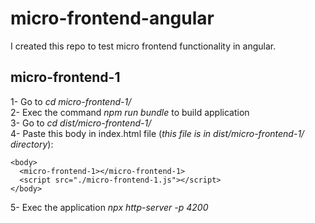 # micro-frontend-angular  
I created this repo to test micro frontend functionality in angular.  
  
## micro-frontend-1  
1- Go to *cd micro-frontend-1/*  
2- Exec the command *npm run bundle* to build application  
3- Go to *cd dist/micro-frontend-1/*  
4- Paste this body in index.html file (*this file is in dist/micro-frontend-1/ directory*):  
```
<body>
  <micro-frontend-1></micro-frontend-1>
  <script src="./micro-frontend-1.js"></script>
</body>
```
5- Exec the application *npx http-server -p 4200*  
